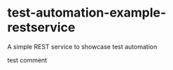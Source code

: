 # test-automation-example-restservice
A simple REST service to showcase test automation

test comment  
